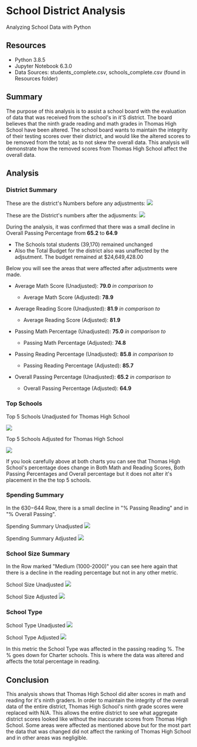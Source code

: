 # School District Analysis
Analyzing School Data with Python

## Resources
- Python 3.8.5
- Jupyter Notebook 6.3.0
- Data Sources: students_complete.csv, schools_complete.csv (found in Resources folder)

## Summary
The purpose of this analysis is to assist a school board with the evaluation of data that was received from the school's in it'S district. The board believes that the ninth grade reading and math grades in Thomas High School have been altered. The school board wants to maintain the integrity of their testing scores over their district, and would like the altered scores to be removed from the total; as to not skew the overall data. This analysis will demonstrate how the removed scores from Thomas High School affect the overall data. 

## Analysis

### District Summary

These are the district's Numbers before any adjustments:
![](../main/Resources/District_Summary_Unadjusted.png)

These are the District's numbers after the adjusments:
![](../main/Resources/District_Summary_Adjusted.PNG)

During the analysis, it was confirmed that there was a small decline in Overall Passing Percentage from **65.2** to **64.9**
- The Schools total students (39,170) remained unchanged
- Also the Total Budget for the district also was unaffected by the adjsutment. The budget remained at $24,649,428.00

Below you will see the areas that were affected after adjustments were made.
- Average Math Score (Unadjusted):     **79.0** *in comparison to* 

  - Average Math Score (Adjusted): **78.9**
- Average Reading Score (Unadjusted):  **81.9** *in comparison to* 
 
  - Average Reading Score (Adjusted): **81.9**
- Passing Math Percentage (Unadjusted):             **75.0** *in comparison to* 
  - Passing Math Percentage (Adjusted): **74.8**
- Passing Reading Percentage (Unadjusted):         **85.8** *in comparison to* 
  - Passing Reading Percentage (Adjusted): **85.7**
- Overall Passing Percentage (Unadjusted):         **65.2** *in comparison to* 
  - Overall Passing Percentage (Adjusted): **64.9**

### Top Schools

Top 5 Schools Unadjusted for Thomas High School

![](../main/Resources/Top5Schools_Unadjusted.png)

Top 5 Schools Adjusted for Thomas High School

![](../main/Resources/Top5Schools_Adjusted.png)

If you look carefully above at both charts you can see that Thomas High School's percentage does change in Both Math and Reading Scores, Both Passing Percentages and Overall percentage but it does not alter it's placement in the the top 5 schools. 

### Spending Summary
In the $630-$644 Row, there is a small decline in "% Passing Reading" and in "% Overall Passing".

Spending Summary Unadjusted
![](../main/Resources/Spending_Summary_Unadjusted.png)

Spending Summary Adjusted
![](../main/Resources/Spending_Summary_Adjusted.png)

### School Size Summary
In the Row marked "Medium (1000-2000)" you can see here again that there is a decline in the reading percentage but not in any other metric. 

School Size Unadjusted
![](../main/Resources/School_Size_Unadjusted.png)

School Size Adjusted
![](../main/Resources/School_Size_Adjusted.png)

### School Type
School Type Unadjusted
![](../main/Resources/School_Type_Unadjusted.png)

School Type Adjusted
![](../main/Resources/School_Type_Adjusted.png)

In this metric the School Type was affected in the passing reading %. The % goes down for Charter schools. This is where the data was altered and affects the total percentage in reading. 

## Conclusion
This analysis shows that Thomas High School did alter scores in math and reading for it's ninth graders. In order to maintain the integrity of the overall data of the entire district, Thomas High School's ninth grade scores were replaced with N/A. This allows the entire district to see what aggregate district scores looked like without the inaccurate scores from Thomas High School. Some areas were affected as mentioned above but for the most part the data that was changed did not affect the ranking of Thomas High School and in other areas was negligible. 
